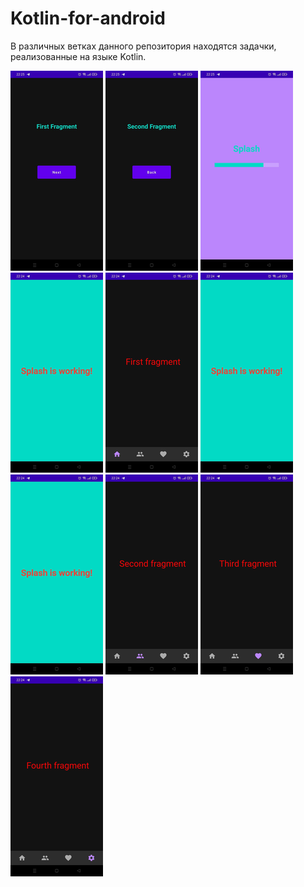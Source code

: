 # Kotlin-for-android
В различных ветках данного репозитория находятся задачки, реализованные на языке Kotlin.

![Скриншот приложения](https://github.com/FrikoGad/Kotlin-for-android/raw/main/1.png)  ![Скриншот приложения](https://github.com/FrikoGad/Kotlin-for-android/raw/main/2.png)  ![Скриншот приложения](https://github.com/FrikoGad/Kotlin-for-android/raw/main/3.png)  ![Скриншот приложения](https://github.com/FrikoGad/Kotlin-for-android/raw/main/4.png)  ![Скриншот приложения](https://github.com/FrikoGad/Kotlin-for-android/raw/main/5.png)  ![Скриншот приложения](https://github.com/FrikoGad/Kotlin-for-android/raw/main/4.png)  ![Скриншот приложения](https://github.com/FrikoGad/Kotlin-for-android/raw/main/4.png)  ![Скриншот приложения](https://github.com/FrikoGad/Kotlin-for-android/raw/main/6.png)  ![Скриншот приложения](https://github.com/FrikoGad/Kotlin-for-android/raw/main/7.png)  ![Скриншот приложения](https://github.com/FrikoGad/Kotlin-for-android/raw/main/8.png)

